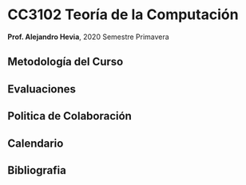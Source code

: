 # CC3102 Teoría de la Computación

**Prof. Alejandro Hevia**, 2020 Semestre Primavera

## Metodología del Curso

## Evaluaciones

## Politica de Colaboración

## Calendario

## Bibliografia

